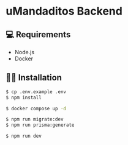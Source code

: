 # uMandaditos Backend

## 💻 Requirements
- Node.js
- Docker

## 🐱‍🏍 Installation
```bash
$ cp .env.example .env
$ npm install

$ docker compose up -d

$ npm run migrate:dev
$ npm run prisma:generate

$ npm run dev
```

